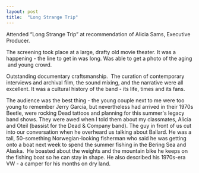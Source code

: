 ```yaml
---
layout: post
title:  "Long Strange Trip"
---
```


Attended “Long Strange Trip” at recommendation of Alicia Sams, Executive Producer.

The screening took place at a large, drafty old movie theater. It was a happening - the line to get in was long. Was able to get  a photo of the aging  and young crowd.

Outstanding documentary craftsmanship.  The curation of contemporary interviews and archival film, the sound mixing, and the narrative were all excellent. It was a cultural history of the band - its life, times and its fans.

The audience was the best thing - the young couple next to me were too young to remember Jerry Garcia, but nevertheless had arrived in their 1970s Beetle, were rocking Dead tattoos and planning for this summer's legacy band shows. They were awed when I told them about my classmates, Alicia and Oteil (bassist for the Dead & Company band). The guy in front of us cut into our conversation when he overheard us talking about Ballard. He was a tall, 50-something Norwegian-looking fisherman who said he was getting onto a boat next week to spend the summer fishing in the Bering Sea and Alaska.  He boasted about the weights and the mountain bike he keeps on the fishing boat so he can stay in shape. He also described his 1970s-era VW - a camper for his months on dry land.
